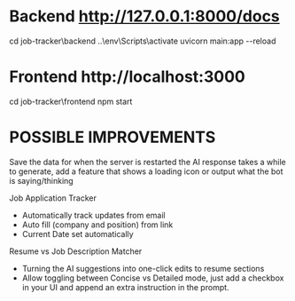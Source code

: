 # Backend http://127.0.0.1:8000/docs
cd job-tracker\backend
..\env\Scripts\activate
uvicorn main:app --reload

# Frontend http://localhost:3000
cd job-tracker\frontend
npm start

# POSSIBLE IMPROVEMENTS
Save the data for when the server is restarted
the AI response takes a while to generate, add a feature that shows a loading icon or output what the bot is saying/thinking

Job Application Tracker
- Automatically track updates from email
- Auto fill (company and position) from link
- Current Date set automatically

Resume vs Job Description Matcher
- Turning the AI suggestions into one-click edits to resume sections
- Allow toggling between Concise vs Detailed mode, just add a checkbox in your UI and append an extra instruction in the prompt.